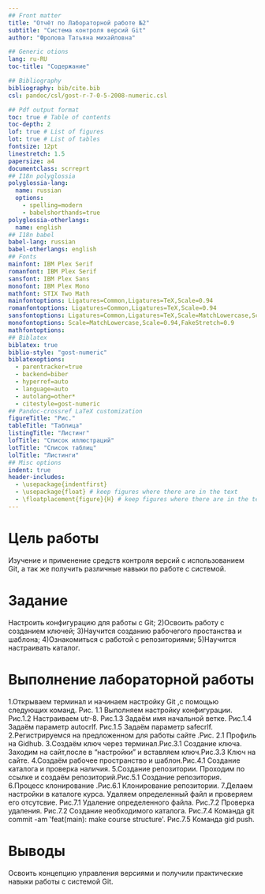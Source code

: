 ```yaml
---
## Front matter
title: "Отчёт по Лабораторной работе №2"
subtitle: "Система контроля версий Git"
author: "Фролова Татьяна михайловна"

## Generic otions
lang: ru-RU
toc-title: "Содержание"

## Bibliography
bibliography: bib/cite.bib
csl: pandoc/csl/gost-r-7-0-5-2008-numeric.csl

## Pdf output format
toc: true # Table of contents
toc-depth: 2
lof: true # List of figures
lot: true # List of tables
fontsize: 12pt
linestretch: 1.5
papersize: a4
documentclass: scrreprt
## I18n polyglossia
polyglossia-lang:
  name: russian
  options:
	- spelling=modern
	- babelshorthands=true
polyglossia-otherlangs:
  name: english
## I18n babel
babel-lang: russian
babel-otherlangs: english
## Fonts
mainfont: IBM Plex Serif
romanfont: IBM Plex Serif
sansfont: IBM Plex Sans
monofont: IBM Plex Mono
mathfont: STIX Two Math
mainfontoptions: Ligatures=Common,Ligatures=TeX,Scale=0.94
romanfontoptions: Ligatures=Common,Ligatures=TeX,Scale=0.94
sansfontoptions: Ligatures=Common,Ligatures=TeX,Scale=MatchLowercase,Scale=0.94
monofontoptions: Scale=MatchLowercase,Scale=0.94,FakeStretch=0.9
mathfontoptions:
## Biblatex
biblatex: true
biblio-style: "gost-numeric"
biblatexoptions:
  - parentracker=true
  - backend=biber
  - hyperref=auto
  - language=auto
  - autolang=other*
  - citestyle=gost-numeric
## Pandoc-crossref LaTeX customization
figureTitle: "Рис."
tableTitle: "Таблица"
listingTitle: "Листинг"
lofTitle: "Список иллюстраций"
lotTitle: "Список таблиц"
lolTitle: "Листинги"
## Misc options
indent: true
header-includes:
  - \usepackage{indentfirst}
  - \usepackage{float} # keep figures where there are in the text
  - \floatplacement{figure}{H} # keep figures where there are in the text
---
```


# Цель работы

Изучение и применение средств контроля версий с использованием Git, а так
же получить различные навыки по работе с системой.

# Задание

Настроить конфигурацию для работы с Git;
2)Освоить работу с созданием ключей;
3)Научится созданию рабочегого простанства и шаблона;
4)Ознакомиться с работой с репозиториями;
5)Научится настраивать каталог.


# Выполнение лабораторной работы

1.Открываем терминал и начинаем настройку Git ,с помощью следующих команд. Рис. 1.1 Выполняем настройку конфигурации.
Рис.1.2 Настраиваем utr-8.
Рис.1.3 Задаём имя начальной ветке.
Рис.1.4 Задаём параметр autocrlf.
Рис.1.5 Задаём параметр safecrlf.
2.Регистрируемся на предложенном для работы сайте .Рис. 2.1 Профиль на Gidhub.
3.Создаём ключ через терминал.Рис.3.1 Создание ключа.
Заходим на сайт,после в “настройки” и вставляем ключ.Рис.3.3 Ключ на сайте.
4.Создаём рабочее пространство и шаблон.Рис.4.1 Создание каталога и проверка
наличия.
5.Создание репозитории. Проходим по ссылке и создаём репозиторий.Рис.5.1 Создание репозитория.
6.Процесс клонирование .Рис.6.1 Клонирование репозитории.
7.Делаем настройки в каталоге курса.
Удаляем определенный файл и проверяем его отсутсвие. Рис.7.1 Удаление определенного файла.
Рис.7.2 Проверка удаления.
Рис.7.2 Создание необходимого каталога.
Рис.7.4 Команда git commit -am 'feat(main): make course structure'.
Рис.7.5 Команда gid push.
# Выводы
Освоить концепцию управления версиями и получили практические навыки работы с
системой Git.

